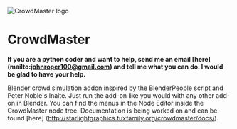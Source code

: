 ![CrowdMaster logo](https://github.com/johnroper100/CrowdMaster/raw/master/CrowdMaster-logo.gif)
# CrowdMaster
__If you are a python coder and want to help, send me an email [here] (mailto:johnroper100@gmail.com) and tell me what you can do. I would be glad to have your help.__

Blender crowd simulation addon inspired by the BlenderPeople script and Peter Noble's Inaite. Just run the add-on like you would with any other add-on in Blender. You can find the menus in the Node Editor inside the CrowdMaster node tree. Documentation is being worked on and can be found [here] (http://starlightgraphics.tuxfamily.org/crowdmaster/docs/).
